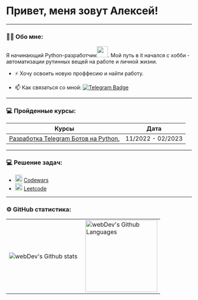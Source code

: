 

# Привет, меня зовут Алексей!

---

### :man_technologist: Обо мне:

Я начинающий Python-разработчик<img src="https://media.giphy.com/media/WUlplcMpOCEmTGBtBW/giphy.gif" width="30px">. Мой путь в it начался с хобби -  автоматизации рутинных вещей на работе и личной жизни.

- :zap: Хочу освоить новую проффесию и найти работу.

- :mailbox: Как связаться со мной: <a href="https://t.me/alex16091">![Telegram Badge](https://img.shields.io/badge/-chernyshevalexey-blue?style=flat&logo=Telegram&logoColor=white)</a>

---

### 💻 Пройденные курсы:

| Курсы                                                           | Дата              |
| ----------------------------------------------------------------| :---------------: |
| <a href="https://botfather.dev/">Разработка Telegram Ботов на Python.</a>                            | 11/2022 - 02/2023 |
<!--
| practicum.yandex/Факультет Веб разработки                       | 05/2022 - xx/2023 |
-->
---

### 💻 Решение задач:

- <img src="https://www.codewars.com/packs/assets/logo.61192cf7.svg" width="20px"> <a href="https://www.codewars.com/users/chernyshev-aleksey">Codewars</a> 
- <img src="https://leetcode.com/_next/static/images/logo-ff2b712834cf26bf50a5de58ee27bcef.png" width="20px"> <a href="https://leetcode.com/chernyshev-aleksey">Leetcode</a> 

---

### ⚙️ GitHub статистика:

<table>
  <tr>
    <td>
      <img align="left" src="http://github-readme-streak-stats.herokuapp.com?user=chernyshev-aleksey&theme=dark&background=000000" alt="webDev's Github stats" />
    </td>
    <td>
      <img height="195px" align="right" alt="webDev's Github Languages" src="https://github-readme-stats-sigma-five.vercel.app/api/top-langs/?username=chernyshev-aleksey&layout=compact&theme=vision-friendly-dark" />
    </td>
  </tr>
</table>
